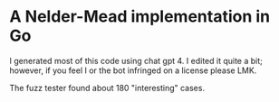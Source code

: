 # A Nelder-Mead implementation in Go

I generated most of this code using chat gpt 4.
I edited it quite a bit; however, if you feel I or the bot infringed on a license please LMK.

The fuzz tester found about 180 "interesting" cases.
